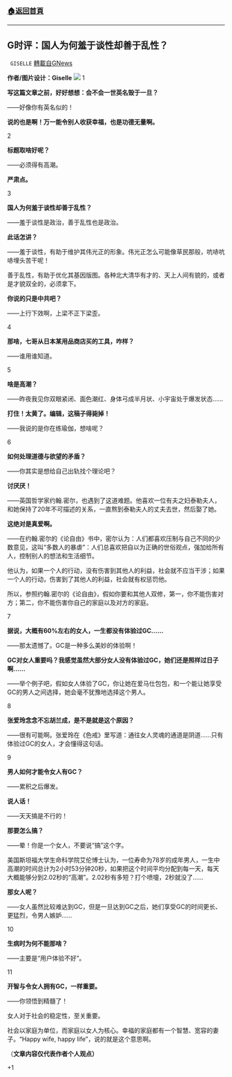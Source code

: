 ###  [:house:返回首頁](https://github.com/ourhimalayas/txt)
---


## G时评：国人为何羞于谈性却善于乱性？
` GISELLE` [轉載自GNews](https://gnews.org/zh-hans/1525146/)

**作者/图片设计：Giselle**
![](https://assets.gnews.org/wp-content/uploads/2021/09/心灵-康乃馨.png)
1

**写这篇文章之前，好好想想：会不会一世英名毁于一旦？**

——好像你有英名似的！

**说的也是啊！万一能令别人收获幸福，也是功德无量啊。**

2

**标题取啥好呢？**

——必须得有高潮。

**严肃点。**

3

**国人为何羞于谈性却善于乱性？**

——羞于谈性是政治，善于乱性也是政治。

**此话怎讲？**

——羞于谈性，有助于维护其伟光正的形象。伟光正怎么可能像草民那般，吭哧吭哧埋头苦干呢！

善于乱性，有助于优化其基因版图。各种北大清华有才的、天上人间有貌的，或者是才貌双全的，必须拿下。

**你说的只是中共吧？**

——上行下效啊，上梁不正下梁歪。

4

**那啥，七哥从日本某用品商店买的工具，咋样？**

——谁用谁知道。

5

**啥是高潮？**

——昨夜我见你双眼紧闭、面色潮红、身体弓成半月状、小宇宙处于爆发状态……

**打住！太黄了。编辑，这稿子得毙掉！**

——我说的是你在练瑜伽，想啥呢？

6

**如何处理道德与欲望的矛盾？**

——你其实是想给自己出轨找个理论吧？

**讨厌厌！**

——英国哲学家约翰.密尔，也遇到了这道难题。他喜欢一位有夫之妇泰勒夫人，和她保持了20年不可描述的关系，一直熬到泰勒夫人的丈夫去世，然后娶了她。

**这绝对是真爱啊。**

——在约翰.密尔的《论自由》书中，密尔认为：人们都喜欢压制与自己不同的少数意见，这叫“多数人的暴虐”：人们总喜欢把自以为正确的世俗观点，强加给所有人，控制别人的想法和生活细节。

他认为，如果一个人的行动，没有伤害到其他人的利益，社会就不应当干涉；如果一个人的行动，伤害到了其他人的利益，社会就有权惩罚他。

所以，参照约翰.密尔的《论自由》，假如你要和其他人双修，第一，你不能伤害对方；第二，你不能伤害你自己的家庭以及对方的家庭。

7

**据说，大概有60%左右的女人，一生都没有体验过GC……**

——那太遗憾了。GC是一种多么美妙的体验啊！

**GC对女人重要吗？我感觉虽然大部分女人没有体验过GC，她们还是照样过日子啊……**

——举个例子吧，假如女人体验了GC，你让她在爱马仕包包，和一个能让她享受GC的男人之间选择，她会毫不犹豫地选择这个男人。

8

**张爱玲念念不忘胡兰成，是不是就是这个原因？**

——很有可能啊。张爱玲在《色戒》里写道：通往女人灵魂的通道是阴道……只有体验过GC的女人，才会懂得这句话。

9

**男人如何才能令女人有GC？**

——累积之后爆发。

**说人话！**

——天天搞是不行的！

**那要怎么搞？**

——晕！你是一个女人，不要说“搞”这个字。

美国斯坦福大学生命科学院艾伦博士认为，一位寿命为78岁的成年男人，一生中高潮的时间总计为2小时53分钟20秒，如果把这个时间平均分配到每一天，每天大概能够分到2.02秒的“高潮”。2.02秒有多短？打个喷嚏，2秒就没了……

**那女人呢？**

——女人虽然比较难达到GC，但是一旦达到GC之后，她们享受GC的时间更长、更猛烈，令男人嫉妒……

10

**生病时为何不能那啥？**

——主要是“用户体验不好”。

11

**开智与令女人拥有GC，一样重要。**

——你领悟到精髓了！

女人对于社会的稳定性，至关重要。

社会以家庭为单位，而家庭以女人为核心。幸福的家庭都有一个智慧、宽容的妻子。“Happy wife, happy life”，说的就是这个意思啊。

（**文章内容仅代表作者个人观点）**

+1

